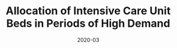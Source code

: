 ---
title: "Allocation of Intensive Care Unit Beds in Periods of High Demand"
authors:
  - Huiyin Ouyang
  - Nilay Tanık Argon
  - Serhan Ziya
date: 2020-03
doi: "10.1287/opre.2019.1876"
publication_types: ["2"]
publication: "*Operations Research*, Volume 68, Issue 2, Pages 591–608"
url_pdf: "https://pubsonline.informs.org/doi/abs/10.1287/opre.2019.1876"
tags:
  - ICU bed allocation
  - Markov decision processes
  - Healthcare operations
---